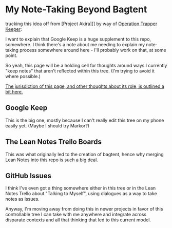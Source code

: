 # My Note-Taking Beyond Bagtent

trucking this idea off from [Project Akira][] by way of [Operation Trapper Keeper](1da0f61f-c2bb-4b9d-99da-e3f07e18556a.md):

I want to explain that Google Keep is a huge supplement to this repo, somewhere. I think there's a note about me needing to explain my note-taking process somewhere around here - I'll probably work on that, at some point.

So yeah, this page will be a holding cell for thoughts around ways I currently "keep notes" that aren't reflected within this tree. (I'm trying to avoid it where possible.)

[The jurisdiction of this page, and other thoughts about its role, is outlined a bit here.](3c95ca30-d205-4f07-9c61-0087569bb13f.md)

## Google Keep

This is the big one, mostly because I can't really edit this tree on my phone easily yet. (Maybe I should try Markor?)

## The Lean Notes Trello Boards

This was what originally led to the creation of bagtent, hence why merging Lean Notes into this repo is such a big deal.

## GitHub Issues

I think I've even got a thing somewhere either in this tree or in the Lean Notes Trello about "Talking to Myself", using dialogues as a way to take notes as issues.

Anyway, I'm moving away from doing this in newer projects in favor of this controllable tree I can take with me anywhere and integrate across disparate contexts and all that thinking that led to this current model.

